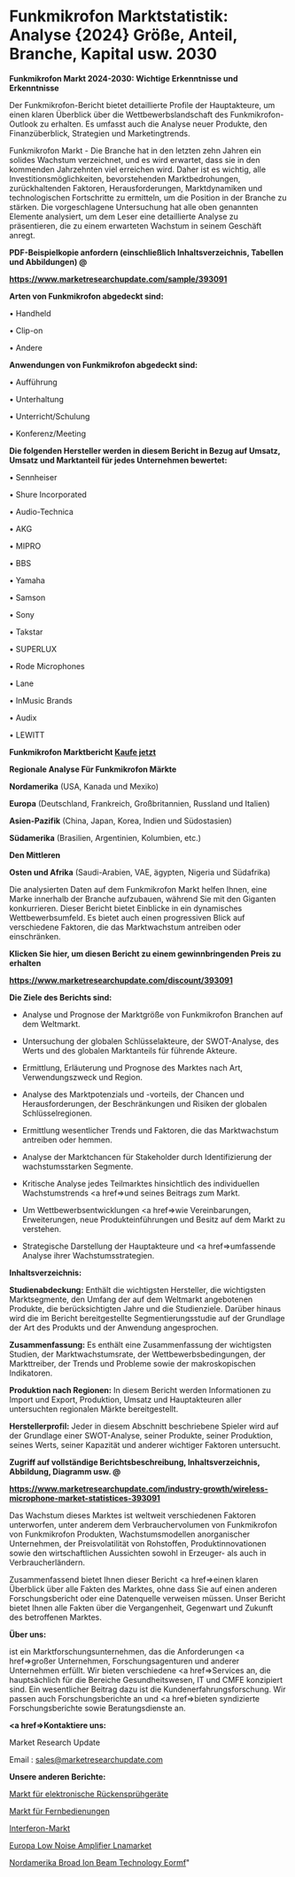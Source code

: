 
# Funkmikrofon Marktstatistik: Analyse {2024} Größe, Anteil, Branche, Kapital usw. 2030

<strong>Funkmikrofon Markt 2024-2030: Wichtige Erkenntnisse und Erkenntnisse</strong>

Der Funkmikrofon-Bericht bietet detaillierte Profile der Hauptakteure, um einen klaren Überblick über die Wettbewerbslandschaft des Funkmikrofon-Outlook zu erhalten. Es umfasst auch die Analyse neuer Produkte, den Finanzüberblick, Strategien und Marketingtrends.

Funkmikrofon Markt - Die Branche hat in den letzten zehn Jahren ein solides Wachstum verzeichnet, und es wird erwartet, dass sie in den kommenden Jahrzehnten viel erreichen wird. Daher ist es wichtig, alle Investitionsmöglichkeiten, bevorstehenden Marktbedrohungen, zurückhaltenden Faktoren, Herausforderungen, Marktdynamiken und technologischen Fortschritte zu ermitteln, um die Position in der Branche zu stärken. Die vorgeschlagene Untersuchung hat alle oben genannten Elemente analysiert, um dem Leser eine detaillierte Analyse zu präsentieren, die zu einem erwarteten Wachstum in seinem Geschäft anregt.



<strong><b>PDF-Beispielkopie anfordern (einschließlich Inhaltsverzeichnis, Tabellen und Abbildungen) @ </b></strong>

<strong><a href=https://www.marketresearchupdate.com/sample/393091>

<strong>https://www.marketresearchupdate.com/sample/393091</u></a></strong></strong>



<strong>Arten von Funkmikrofon abgedeckt sind:</strong>

• Handheld

• Clip-on

• Andere



<strong>Anwendungen von Funkmikrofon abgedeckt sind:</strong>

• Aufführung

• Unterhaltung

• Unterricht/Schulung

• Konferenz/Meeting



<strong>Die folgenden Hersteller werden in diesem Bericht in Bezug auf Umsatz, Umsatz und Marktanteil für jedes Unternehmen bewertet:</strong>

• Sennheiser

• Shure Incorporated

• Audio-Technica

• AKG

• MIPRO

• BBS

• Yamaha

• Samson

• Sony

• Takstar

• SUPERLUX

• Rode Microphones

• Lane

• InMusic Brands

• Audix

• LEWITT



<strong>Funkmikrofon Marktbericht <a href=https://www.marketresearchupdate.com/buynow/393091>Kaufe jetzt</a></strong>



<strong>Regionale Analyse Für Funkmikrofon Märkte</strong>



<strong>Nordamerika</strong> (USA, Kanada und Mexiko)



<strong>Europa</strong> (Deutschland, Frankreich, Großbritannien, Russland und Italien)



<strong>Asien-Pazifik</strong> (China, Japan, Korea, Indien und Südostasien)



<strong>Südamerika</strong> (Brasilien, Argentinien, Kolumbien, etc.)



<strong>Den Mittleren</strong> 

<strong>Osten und Afrika</strong> (Saudi-Arabien, VAE, ägypten, Nigeria und Südafrika)

Die analysierten Daten auf dem Funkmikrofon Markt helfen Ihnen, eine Marke innerhalb der Branche aufzubauen, während Sie mit den Giganten konkurrieren. Dieser Bericht bietet Einblicke in ein dynamisches Wettbewerbsumfeld. Es bietet auch einen progressiven Blick auf verschiedene Faktoren, die das Marktwachstum antreiben oder einschränken.



<strong>Klicken Sie hier, um diesen Bericht zu einem gewinnbringenden Preis zu erhalten
</strong>

<strong><a href=https://www.marketresearchupdate.com/discount/393091>https://www.marketresearchupdate.com/discount/393091</b></u></strong></a>



<strong>Die Ziele des Berichts sind:</strong>

- Analyse und Prognose der Marktgröße von Funkmikrofon Branchen auf dem Weltmarkt.

- Untersuchung der globalen Schlüsselakteure, der SWOT-Analyse, des Werts und des globalen Marktanteils für führende Akteure.

- Ermittlung, Erläuterung und Prognose des Marktes nach Art, Verwendungszweck und Region.

- Analyse des Marktpotenzials und -vorteils, der Chancen und Herausforderungen, der Beschränkungen und Risiken der globalen Schlüsselregionen.

- Ermittlung wesentlicher Trends und Faktoren, die das Marktwachstum antreiben oder hemmen.

- Analyse der Marktchancen für Stakeholder durch Identifizierung der wachstumsstarken Segmente.

- Kritische Analyse jedes Teilmarktes hinsichtlich des individuellen Wachstumstrends <a href=>und</a> seines Beitrags zum Markt.

- Um Wettbewerbsentwicklungen <a href=>wie</a> Vereinbarungen, Erweiterungen, neue Produkteinführungen und Besitz auf dem Markt zu verstehen.

- Strategische Darstellung der Hauptakteure und <a href=>umfas</a>sende Analyse ihrer Wachstumsstrategien.



<strong>Inhaltsverzeichnis:</strong>



<strong>Studienabdeckung:</strong> Enthält die wichtigsten Hersteller, die wichtigsten Marktsegmente, den Umfang der auf dem Weltmarkt angebotenen Produkte, die berücksichtigten Jahre und die Studienziele. Darüber hinaus wird die im Bericht bereitgestellte Segmentierungsstudie auf der Grundlage der Art des Produkts und der Anwendung angesprochen.



<strong>Zusammenfassung:</strong> Es enthält eine Zusammenfassung der wichtigsten Studien, der Marktwachstumsrate, der Wettbewerbsbedingungen, der Markttreiber, der Trends und Probleme sowie der makroskopischen Indikatoren.



<strong>Produktion nach Regionen:</strong> In diesem Bericht werden Informationen zu Import und Export, Produktion, Umsatz und Hauptakteuren aller untersuchten regionalen Märkte bereitgestellt.



<strong>Herstellerprofil:</strong> Jeder in diesem Abschnitt beschriebene Spieler wird auf der Grundlage einer SWOT-Analyse, seiner Produkte, seiner Produktion, seines Werts, seiner Kapazität und anderer wichtiger Faktoren untersucht.



<strong><b>Zugriff auf vollständige Berichtsbeschreibung, Inhaltsverzeichnis, Abbildung, Diagramm usw. @ </b></strong>

<strong><a href=https://www.marketresearchupdate.com/industry-growth/wireless-microphone-market-statistices-393091>https://www.marketresearchupdate.com/industry-growth/wireless-microphone-market-statistices-393091</a></strong>

Das Wachstum dieses Marktes ist weltweit verschiedenen Faktoren unterworfen, unter anderem dem Verbrauchervolumen von Funkmikrofon von Funkmikrofon Produkten, Wachstumsmodellen anorganischer Unternehmen, der Preisvolatilität von Rohstoffen, Produktinnovationen sowie den wirtschaftlichen Aussichten sowohl in Erzeuger- als auch in Verbraucherländern.

Zusammenfassend bietet Ihnen dieser Bericht <a href=>einen</a> klaren Überblick über alle Fakten des Marktes, ohne dass Sie auf einen anderen Forschungsbericht oder eine Datenquelle verweisen müssen. Unser Bericht bietet Ihnen alle Fakten über die Vergangenheit, Gegenwart und Zukunft des betroffenen Marktes.



<strong>Über uns:</strong>

 ist ein Marktforschungsunternehmen, das die Anforderungen <a href=>großer</a> Unternehmen, Forschungsagenturen und anderer Unternehmen erfüllt. Wir bieten verschiedene <a href=>Services</a> an, die hauptsächlich für die Bereiche Gesundheitswesen, IT und CMFE konzipiert sind. Ein wesentlicher Beitrag dazu ist die Kundenerfahrungsforschung. Wir passen auch Forschungsberichte an und <a href=>bieten</a> syndizierte Forschungsberichte sowie Beratungsdienste an.



<strong><a href=>Kontaktiere uns:</a></strong>

Market Research Update

Email : sales@marketresearchupdate.com



<strong>Unsere anderen Berichte:</strong>

<a href=https://www.linkedin.com/pulse/electronic-knapsack-sprayer-market-2023-what>Markt für elektronische Rückensprühgeräte</a>

<a href=https://www.linkedin.com/pulse/remote-controls-market-2023-analysis-growth>Markt für Fernbedienungen</a>

<a href=https://www.linkedin.com/pulse/interferon-market-size-trends-consumption-future>Interferon-Markt</a>

<a href=https://www.linkedin.com/pulse/europe-low-noise-amplifier-lnamarket-see-massive>Europa Low Noise Amplifier Lnamarket</a>

<a href=https://www.linkedin.com/pulse/north-america-broad-ion-beam-technology-eormf/>Nordamerika Broad Ion Beam Technology Eormf</a>"

